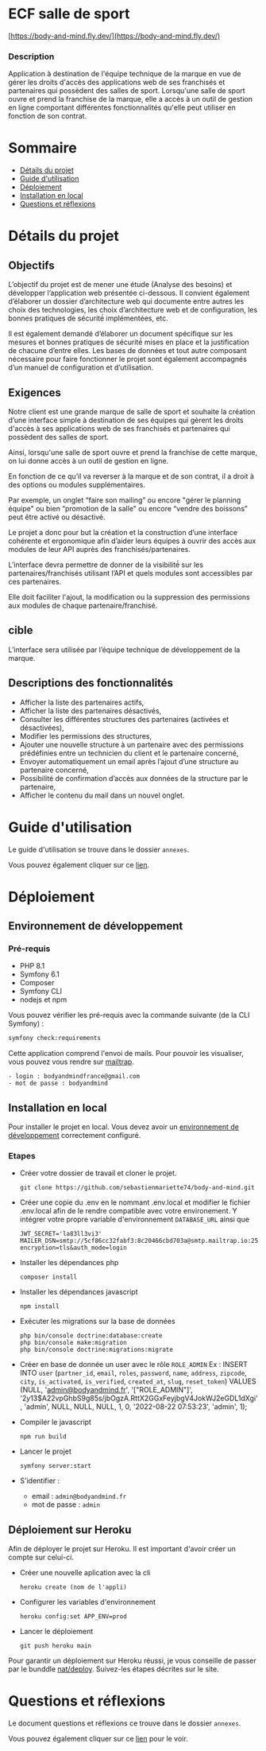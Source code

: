 # ECF salle de sport

[https://body-and-mind.fly.dev/](https://body-and-mind.fly.dev/)

### Description

Application à destination de l'équipe technique de la marque en vue de gérer les droits d'accès des applications web de
ses franchisés et partenaires qui possèdent des salles de sport.
Lorsqu'une salle de sport ouvre et prend la franchise de la marque, elle a accès à un outil de gestion en ligne
comportant différentes fonctionnalités qu'elle peut utiliser en fonction de son contrat.

# Sommaire

* [Détails du projet](#détails-du-projet)
* [Guide d'utilisation](#guide-dutilisation)
* [Déploiement](#déploiement)
* [Installation en local](#installation-en-local)
* [Questions et réflexions](#questions-et-réflexions)

# Détails du projet

## Objectifs

L’objectif du projet est de mener une étude (Analyse des besoins) et développer l’application web présentée ci-dessous.
Il convient également d’élaborer un dossier d’architecture web qui documente entre autres les choix des technologies,
les choix d’architecture web et de configuration, les bonnes pratiques de sécurité́ implémentées, etc.

Il est également demandé d’élaborer un document spécifique sur les mesures et bonnes pratiques de sécurité́ mises en
place et la justification de chacune d’entre elles. Les bases de données et tout autre composant nécessaire pour faire
fonctionner le projet sont également accompagnés d’un manuel de configuration et d’utilisation.

## Exigences

Notre client est une grande marque de salle de sport et souhaite la création d’une interface simple à destination de ses
équipes qui gèrent les droits d'accès à ses applications web de ses franchisés et partenaires qui possèdent des salles
de sport.

Ainsi, lorsqu'une salle de sport ouvre et prend la franchise de cette marque, on lui donne accès à un outil de gestion
en ligne.

En fonction de ce qu’il va reverser à la marque et de son contrat, il a droit à des options ou modules supplémentaires.

Par exemple, un onglet “faire son mailing” ou encore "gérer le planning équipe" ou bien “promotion de la salle" ou
encore “vendre des boissons” peut être activé ou désactivé.

Le projet a donc pour but la création et la construction d’une interface cohérente et ergonomique afin d’aider leurs
équipes à ouvrir des accès aux modules de leur API auprès des franchisés/partenaires.

L’interface devra permettre de donner de la visibilité́ sur les partenaires/franchisés utilisant l’API et quels modules
sont accessibles par ces partenaires.

Elle doit faciliter l'ajout, la modification ou la suppression des permissions aux modules de chaque
partenaire/franchisé.

## cible

L’interface sera utilisée par l’équipe technique de développement de la marque.

## Descriptions des fonctionnalités

- Afficher la liste des partenaires actifs,
- Afficher la liste des partenaires désactivés,
- Consulter les différentes structures des partenaires (activées et désactivées),
- Modifier les permissions des structures,
- Ajouter une nouvelle structure à un partenaire avec des permissions prédéfinies entre un technicien du client et le
  partenaire concerné,
- Envoyer automatiquement un email après l’ajout d’une structure au partenaire concerné,
- Possibilité de confirmation d’accès aux données de la structure par le partenaire,
- Afficher le contenu du mail dans un nouvel onglet.

# Guide d'utilisation

Le guide d'utilisation se trouve dans le dossier ```annexes```.

Vous pouvez également cliquer sur
ce [lien](https://github.com/sebastienmariette74/body-and-mind/blob/main/annexes/guide%20d'utilisation.pdf).

# Déploiement

## Environnement de développement

### Pré-requis

* PHP 8.1
* Symfony 6.1
* Composer
* Symfony CLI
* nodejs et npm

Vous pouvez vérifier les pré-requis avec la commande suivante (de la CLI Symfony) :

```bash
symfony check:requirements
```

Cette application comprend l'envoi de mails. Pour pouvoir les visualiser, vous pouvez vous rendre sur [mailtrap](https://mailtrap.io/inboxes/1886536/messages).

```
- login : bodyandmindfrance@gmail.com
- mot de passe : bodyandmind
```


## Installation en local

Pour installer le projet en local. Vous devez avoir un [environnement de développement](https://symfony.com/doc/current/setup.html) correctement configuré.

### Etapes

* Créer votre dossier de travail et cloner le projet.
    ```
    git clone https://github.com/sebastienmariette74/body-and-mind.git 
    ```
* Créer une copie du .env en le nommant .env.local et modifier le fichier .env.local afin de le rendre compatible avec votre environement. Y intégrer votre propre variable d'environnement ```DATABASE_URL``` ainsi que
    ```
    JWT_SECRET='la83ll3vi3'
    MAILER_DSN=smtp://5cf86cc32fabf3:8c20466cbd703a@smtp.mailtrap.io:2525?encryption=tls&auth_mode=login

    ```

* Installer les dépendances php
    ```
    composer install
    ```
* Installer les dépendances javascript
    ```
    npm install
    ```
* Exécuter les migrations sur la base de données
    ```
    php bin/console doctrine:database:create
    php bin/console make:migration
    php bin/console doctrine:migrations:migrate
    ```
* Créer en base de donnée un user avec le rôle ````ROLE_ADMIN````
Ex : INSERT INTO `user` (`partner_id`, `email`, `roles`, `password`, `name`, `address`, `zipcode`, `city`, `is_activated`, `is_verified`, `created_at`, `slug`, `reset_token`) VALUES (NULL, 'admin@bodyandmind.fr', '[\"ROLE_ADMIN\"]', '$2y$13$A22vpGhbS9g85s/jbOgzA.RttX2GGxFeyjbgV4JokWJ2eGDL1dXgi', 'admin', NULL, NULL, NULL, 1, 0, '2022-08-22 07:53:23', 'admin', 1);


* Compiler le javascript
    ```
    npm run build
    ```
* Lancer le projet
    ```
    symfony server:start
    ```
* S'identifier :

    * email : ````admin@bodyandmind.fr````
    * mot de passe : ````admin````


## Déploiement sur Heroku

Afin de déployer le projet sur Heroku. Il est important d'avoir créer un compte sur celui-ci.

* Créer une nouvelle aplication avec la cli
    ```
    heroku create (nom de l'appli)
    ```
* Configurer les variables d'environnement
    ```
    heroku config:set APP_ENV=prod
    ```
* Lancer le déploiement
    ```
    git push heroku main
    ```

Pour garantir un déploiement sur Heroku réussi, je vous conseille de passer par le bunddle [nat/deploy](https://packagist.org/packages/nat/deploy). Suivez-les étapes décrites sur le site.

# Questions et réflexions

Le document questions et réflexions ce trouve dans le dossier ```annexes```.

Vous pouvez également cliquer sur
ce [lien](https://github.com/sebastienmariette74/body-and-mind/blob/main/annexes/questions%20et%20reflexions.pdf) pour le voir.
